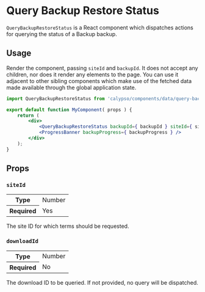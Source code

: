 # Query Backup Restore Status

`QueryBackupRestoreStatus` is a React component which dispatches actions for querying the status of a Backup backup.

## Usage

Render the component, passing `siteId` and `backupId`. It does not accept any children, nor does it render any elements to the page. You can use it adjacent to other sibling components which make use of the fetched data made available through the global application state.

```jsx
import QueryBackupRestoreStatus from 'calypso/components/data/query-backup-backup-status';

export default function MyComponent( props ) {
	return (
		<div>
			<QueryBackupRestoreStatus backupId={ backupId } siteId={ siteId } />
			<ProgressBanner backupProgress={ backupProgress } />
		</div>
	);
}
```

## Props

### `siteId`

<table>
	<tr><th>Type</th><td>Number</td></tr>
	<tr><th>Required</th><td>Yes</td></tr>
</table>

The site ID for which terms should be requested.

### `downloadId`

<table>
	<tr><th>Type</th><td>Number</td></tr>
	<tr><th>Required</th><td>No</td></tr>
</table>

The download ID to be queried. If not provided, no query will be dispatched.
